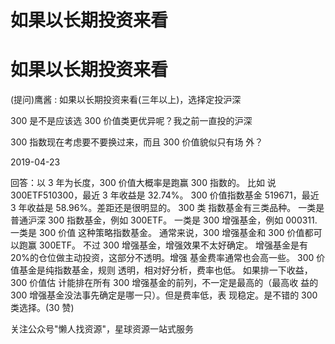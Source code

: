 # 如果以长期投资来看

# 如果以长期投资来看

(提问)鹰酱 : 如果以长期投资来看(三年以上)，选择定投沪深

300 是不是应该选 300 价值类更优异呢？我之前一直投的沪深

300 指数现在考虑要不要换过来，而且 300 价值貌似只有场 外？

2019-04-23

回答：以 3 年为长度，300 价值大概率是跑赢 300 指数的。 比如 说 300ETF510300，最近 3 年收益是 32.74%。 300 价值指数基金 519671，最近 3 年收益是 58.96%。差距还是很明显的。 300 类 指数基金有三类品种。 一类是普通沪深 300 指数基金，例如 300ETF。 一类是 300 增强基金，例如 000311\. 一类是 300 价值 这种策略指数基金。 通常来说，300 增强基金和 300 价值都可 以跑赢 300ETF。 不过 300 增强基金，增强效果不太好确定。 增强基金是有 20%的仓位做主动投资，这部分不透明。增强 基金费率通常也会高一些。 300 价值基金是纯指数基金，规则 透明，相对好分析，费率也低。 如果排一下收益，300 价值估 计能排在所有 300 增强基金的前列，不一定是最高的（最高收 益的 300 增强基金没法事先确定是哪一只）。但是费率低，表 现稳定。是不错的 300 类选择。(30 赞)

关注公众号"懒人找资源"，星球资源一站式服务